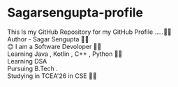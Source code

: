 # Sagarsengupta-profile
This Is my GitHub Repository for my GitHub Profile .....🧑‍💻
<br>
Author - Sagar Sengupta 🧑‍🏫
<br>
😊 I am a Software Devoloper 🧑‍💻
<br>
Learning Java , Kotlin , C++ , Python 👩‍💻
<br>
Learning DSA 
<br>
Pursuing B.Tech .
<br>
Studying in  TCEA'26 in CSE 👨‍🎓
